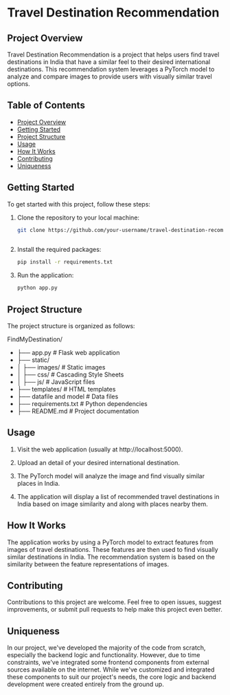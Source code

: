 # Travel Destination Recommendation

## Project Overview

Travel Destination Recommendation is a project that helps users find travel destinations in India that have a similar feel to their desired international destinations. This recommendation system leverages a PyTorch model to analyze and compare images to provide users with visually similar travel options.

## Table of Contents

- [Project Overview](#project-overview)
- [Getting Started](#getting-started)
- [Project Structure](#project-structure)
- [Usage](#usage)
- [How It Works](#how-it-works)
- [Contributing](#contributing)
- [Uniqueness](#unique)

## Getting Started
<a name="getting-started"></a>
To get started with this project, follow these steps:

1. Clone the repository to your local machine:

   ```bash
   git clone https://github.com/your-username/travel-destination-recommendation.git
  
2. Install the required packages:
    ```bash
    pip install -r requirements.txt

3. Run the application:
   ```bash
   python app.py

## Project Structure
<a name="project-structure"></a>
The project structure is organized as follows:

FindMyDestination/
-    ├── app.py            # Flask web application
-    ├── static/
-    │   ├── images/       # Static images
-    │   ├── css/          # Cascading Style Sheets
-    │   ├── js/           # JavaScript files
-    ├── templates/        # HTML templates
-    ├── datafile and model           # Data files
-    ├── requirements.txt  # Python dependencies
-    ├── README.md         # Project documentation

## Usage
<a name="usage"></a>
1. Visit the web application (usually at http://localhost:5000).

2. Upload an detail of your desired international destination.

3. The PyTorch model will analyze the image and find visually similar places in India.

4. The application will display a list of recommended travel destinations in India based on image similarity and along with places nearby them.

## How It Works
<a name="how-it-works"></a>
The application works by using a PyTorch model to extract features from images of travel destinations. These features are then used to find visually similar destinations in India. The recommendation system is based on the similarity between the feature representations of images.

## Contributing
<a name="contributing"></a>
Contributions to this project are welcome. Feel free to open issues, suggest improvements, or submit pull requests to help make this project even better.

## Uniqueness
<a name="unique"></a>
In our project, we've developed the majority of the code from scratch, especially the backend logic and functionality. However, due to time constraints, we've integrated some frontend components from external sources available on the internet. While we've customized and integrated these components to suit our project's needs, the core logic and backend development were created entirely from the ground up.

